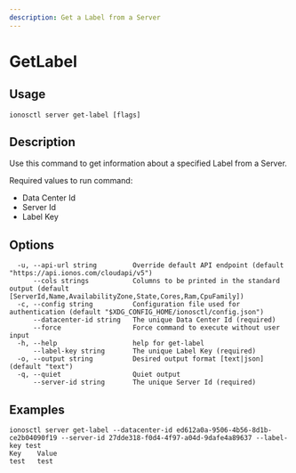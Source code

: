 ```yaml
---
description: Get a Label from a Server
---
```


# GetLabel

## Usage

```text
ionosctl server get-label [flags]
```

## Description

Use this command to get information about a specified Label from a Server.

Required values to run command:

* Data Center Id
* Server Id
* Label Key

## Options

```text
  -u, --api-url string         Override default API endpoint (default "https://api.ionos.com/cloudapi/v5")
      --cols strings           Columns to be printed in the standard output (default [ServerId,Name,AvailabilityZone,State,Cores,Ram,CpuFamily])
  -c, --config string          Configuration file used for authentication (default "$XDG_CONFIG_HOME/ionosctl/config.json")
      --datacenter-id string   The unique Data Center Id (required)
      --force                  Force command to execute without user input
  -h, --help                   help for get-label
      --label-key string       The unique Label Key (required)
  -o, --output string          Desired output format [text|json] (default "text")
  -q, --quiet                  Quiet output
      --server-id string       The unique Server Id (required)
```

## Examples

```text
ionosctl server get-label --datacenter-id ed612a0a-9506-4b56-8d1b-ce2b04090f19 --server-id 27dde318-f0d4-4f97-a04d-9dafe4a89637 --label-key test
Key    Value
test   test
```

